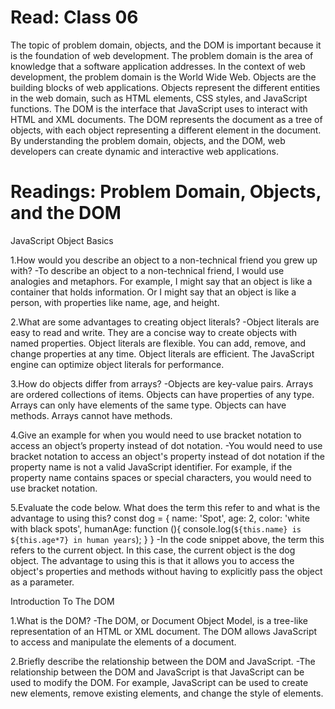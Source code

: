 # Read: Class 06

The topic of problem domain, objects, and the DOM is important because it is the foundation of web development.
The problem domain is the area of knowledge that a software application addresses. In the context of web development, the problem domain is the World Wide Web.
Objects are the building blocks of web applications. Objects represent the different entities in the web domain, such as HTML elements, CSS styles, and JavaScript functions.
The DOM is the interface that JavaScript uses to interact with HTML and XML documents. The DOM represents the document as a tree of objects, with each object representing a different element in the document.
By understanding the problem domain, objects, and the DOM, web developers can create dynamic and interactive web applications.

# Readings: Problem Domain, Objects, and the DOM



JavaScript Object Basics

1.How would you describe an object to a non-technical friend you grew up with?
-To describe an object to a non-technical friend, I would use analogies and metaphors. For example, I might say that an object is like a container that holds information. Or I might say that an object is like a person, with properties like name, age, and height.


2.What are some advantages to creating object literals?
-Object literals are easy to read and write. They are a concise way to create objects with named properties.
Object literals are flexible. You can add, remove, and change properties at any time.
Object literals are efficient. The JavaScript engine can optimize object literals for performance.


3.How do objects differ from arrays?
-Objects are key-value pairs. Arrays are ordered collections of items.
Objects can have properties of any type. Arrays can only have elements of the same type.
Objects can have methods. Arrays cannot have methods.


4.Give an example for when you would need to use bracket notation to access an object’s property instead of dot notation.
-You would need to use bracket notation to access an object's property instead of dot notation if the property name is not a valid JavaScript identifier. For example, if the property name contains spaces or special characters, you would need to use bracket notation.


5.Evaluate the code below. What does the term this refer to and what is the advantage to using this?
const dog = {
  name: 'Spot',
  age: 2,
  color: 'white with black spots',
  humanAge: function (){
    console.log(`${this.name} is ${this.age*7} in human years`);
  }
}
-In the code snippet above, the term this refers to the current object. In this case, the current object is the dog object. The advantage to using this is that it allows you to access the object's properties and methods without having to explicitly pass the object as a parameter.


Introduction To The DOM

1.What is the DOM?
-The DOM, or Document Object Model, is a tree-like representation of an HTML or XML document. The DOM allows JavaScript to access and manipulate the elements of a document.


2.Briefly describe the relationship between the DOM and JavaScript.
-The relationship between the DOM and JavaScript is that JavaScript can be used to modify the DOM. For example, JavaScript can be used to create new elements, remove existing elements, and change the style of elements.